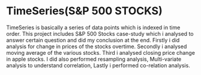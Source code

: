 # TimeSeries(S&P 500 STOCKS)
TimeSeries is basically a series of data points which is indexed in time order.
This project includes S&P 500 Stocks case-study which i analysed to answer certain question and did my conclusion at the end. 
Firstly i did analysis for change in prices of the stocks overtime.
Secondly i analysed moving average of the various stocks.
Third i analysed closing price change in apple stocks.
I did also performed resampling analysis, Multi-variate analysis to understand correlation, Lastly i performed co-relation analysis. 
